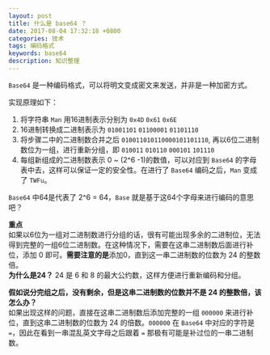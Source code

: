 ```yaml
---
layout: post
title: 什么是 base64 ？
date: 2017-08-04 17:32:18 +0800
categories: 技术
tags: 编码格式
keywords: base64
description: 知识整理
---
```


`Base64` 是一种编码格式，可以将明文变成密文来发送，并非是一种加密方式。  

实现原理如下：  

1. 将字符串 `Man` 用16进制表示分别为 `0x4D` `0x61` `0x6E`
2. 16进制转换成二进制表示为 `01001101` `01100001` `01101110`
3. 将步骤二中的二进制数合并之后 `010011010110000101101110`, 再以6位二进制数位为一组，进行重新分组，即 `010011` `010110` `000101` `101110`
4. 每组新组成的二进制数表示 0 ~ (2^6 -1)的数值，可以对应到 `Base64` 的字母表中去，这样可以保证一定的安全性。在进行了 `Base64` 编码之后，`Man` 变成了 `TWFu`。  

`Base64` 中64是代表了 2^6 = 64，`Base` 就是基于这64个字母来进行编码的意思吧？  

**重点**  
如果以6位为一组对二进制数进行分组的话，很有可能出现多余的二进制位，无法得到完整的一组6位二进制数。在这种情况下，需要在这串二进制数后面进行补位，添加 0 即可。**需要注意的是**添加0，直到这一串二进制数的位数为 24 的整数倍。  
**为什么是24？**
24 是 6 和 8 的最大公约数，这样方便进行重新编码和分组。  

**假如说分完组之后，没有剩余，但是这串二进制数的位数并不是 24 的整数倍，该怎么办？**  
如果出现这样的问题，直接在这串二进制数后添加完整的一组 `000000` 来进行补位，直到这串二进制数的位数为 24 的倍数。`000000` 在 `Base64` 中对应的字符是 `=`，因此在看到一串混乱英文字母之后跟着 `=` 那极有可能是补过位的一串二进制数。


